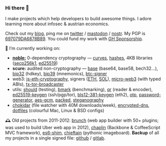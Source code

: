 ### Hi there 👋

I make projects which help developers to build awesome things. I adore learning more about infosec & austrian economics.

Check out my [blog](https://paulmillr.com), ping me on [twitter](https://twitter.com/paulmillr) / [mastodon](https://mastodon.social/@paulmillr) / [nostr](https://www.nostr.guru/p/7cb13cde0670e590f02cbe9ea0fcf1e05edbc5cc8a409731fa5436440181cf1d). My PGP is [697079DA6878B89](https://paulmillr.com/pgp_proof.txt). You could fund my work with [GH Sponsorship](https://github.com/sponsors/paulmillr/).

🔭 I’m currently working on:

- [**noble:**](https://paulmillr.com/noble/) 0-dependency cryptography — [curves](https://github.com/paulmillr/noble-curves), [hashes](https://github.com/paulmillr/noble-hashes), 4KB libraries ([secp256k1](https://github.com/paulmillr/noble-secp256k1), [ed25519](https://github.com/paulmillr/noble-ed25519))
- **scure:** audited non-cryptography — [base](https://github.com/paulmillr/scure-base) (base64, base58, bech32...), [bip32](https://github.com/paulmillr/scure-bip32) (hdkey), [bip39](https://github.com/paulmillr/scure-bip39) (mnemonics), [btc-signer](https://github.com/paulmillr/scure-btc-signer)
- web3: [js-eth-cryptography](https://github.com/ethereum/js-ethereum-cryptography), signers ([ETH](https://github.com/paulmillr/micro-eth-signer), [SOL](https://github.com/paulmillr/micro-sol-signer)), [micro-web3](https://github.com/paulmillr/micro-web3) (with typed ABIs), [tx-tor-broadcaster](https://github.com/paulmillr/tx-tor-broadcaster)
- utils: [should](https://github.com/paulmillr/micro-should) (testing), [bmark](https://github.com/paulmillr/micro-bmark) (benchmarking), [qr](https://github.com/paulmillr/qr) (reader & encoder), [ed25519-keygen](https://github.com/paulmillr/ed25519-keygen) (ssh/pgp/tor), [bls12-381-keygen](https://github.com/paulmillr/bls12-381-keygen) (eth2), [otp](https://github.com/paulmillr/micro-otp), [password-generator](https://github.com/paulmillr/micro-password-generator), [aes-gcm](https://github.com/paulmillr/micro-aes-gcm), [packed](https://github.com/paulmillr/micro-packed), [steganography](https://github.com/paulmillr/steg)
- [chokidar](https://github.com/paulmillr/chokidar) (file watcher with 40M downloads/week), [encrypted-dns](https://github.com/paulmillr/encrypted-dns), [dotfiles](https://github.com/paulmillr/dotfiles) (colourful Mac, Linux & BSD configs)

🕰 Old projects from 2011-2012: [brunch](https://github.com/brunch/brunch) (web app builder with 50+ plugins; was used to build Uber web app in 2012), [chaplin](https://github.com/chaplinjs/chaplin) (Backbone & CoffeeScript MVC framework), [es6-shim](https://github.com/paulmillr/es6-shim), [chieftain](https://github.com/paulmillr/chieftain) (pythonic imageboard). **Backup** of all my projects in a single signed file: [github](https://github.com/paulmillr/backup) / [gitlab](https://gitlab.com/paulmillr/backup).
